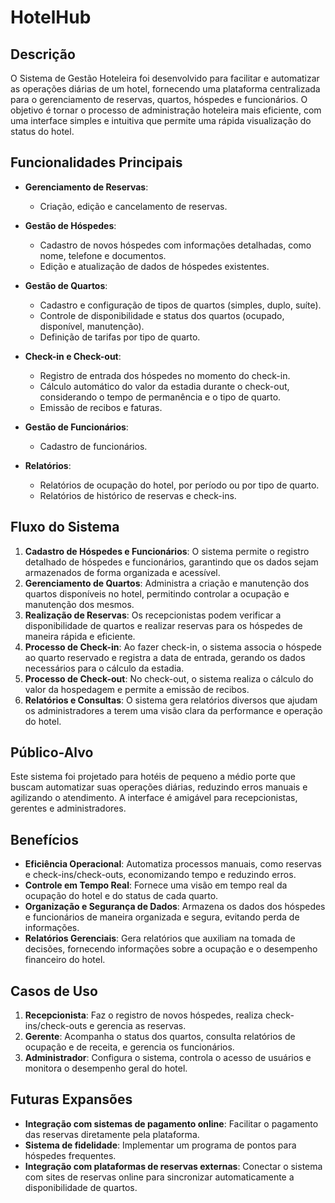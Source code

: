 # HotelHub

## Descrição

O Sistema de Gestão Hoteleira foi desenvolvido para facilitar e automatizar as operações diárias de um hotel, fornecendo uma plataforma centralizada para o gerenciamento de reservas, quartos, hóspedes e funcionários. O objetivo é tornar o processo de administração hoteleira mais eficiente, com uma interface simples e intuitiva que permite uma rápida visualização do status do hotel.

## Funcionalidades Principais

- **Gerenciamento de Reservas**:
  - Criação, edição e cancelamento de reservas.
  
- **Gestão de Hóspedes**:
  - Cadastro de novos hóspedes com informações detalhadas, como nome, telefone e documentos.
  - Edição e atualização de dados de hóspedes existentes.

- **Gestão de Quartos**:
  - Cadastro e configuração de tipos de quartos (simples, duplo, suíte).
  - Controle de disponibilidade e status dos quartos (ocupado, disponível, manutenção).
  - Definição de tarifas por tipo de quarto.

- **Check-in e Check-out**:
  - Registro de entrada dos hóspedes no momento do check-in.
  - Cálculo automático do valor da estadia durante o check-out, considerando o tempo de permanência e o tipo de quarto.
  - Emissão de recibos e faturas.

- **Gestão de Funcionários**:
  - Cadastro de funcionários.
    
- **Relatórios**:
  - Relatórios de ocupação do hotel, por período ou por tipo de quarto.
  - Relatórios de histórico de reservas e check-ins.

## Fluxo do Sistema

1. **Cadastro de Hóspedes e Funcionários**: O sistema permite o registro detalhado de hóspedes e funcionários, garantindo que os dados sejam armazenados de forma organizada e acessível.
2. **Gerenciamento de Quartos**: Administra a criação e manutenção dos quartos disponíveis no hotel, permitindo controlar a ocupação e manutenção dos mesmos.
3. **Realização de Reservas**: Os recepcionistas podem verificar a disponibilidade de quartos e realizar reservas para os hóspedes de maneira rápida e eficiente.
4. **Processo de Check-in**: Ao fazer check-in, o sistema associa o hóspede ao quarto reservado e registra a data de entrada, gerando os dados necessários para o cálculo da estadia.
5. **Processo de Check-out**: No check-out, o sistema realiza o cálculo do valor da hospedagem e permite a emissão de recibos.
6. **Relatórios e Consultas**: O sistema gera relatórios diversos que ajudam os administradores a terem uma visão clara da performance e operação do hotel.

## Público-Alvo

Este sistema foi projetado para hotéis de pequeno a médio porte que buscam automatizar suas operações diárias, reduzindo erros manuais e agilizando o atendimento. A interface é amigável para recepcionistas, gerentes e administradores.

## Benefícios

- **Eficiência Operacional**: Automatiza processos manuais, como reservas e check-ins/check-outs, economizando tempo e reduzindo erros.
- **Controle em Tempo Real**: Fornece uma visão em tempo real da ocupação do hotel e do status de cada quarto.
- **Organização e Segurança de Dados**: Armazena os dados dos hóspedes e funcionários de maneira organizada e segura, evitando perda de informações.
- **Relatórios Gerenciais**: Gera relatórios que auxiliam na tomada de decisões, fornecendo informações sobre a ocupação e o desempenho financeiro do hotel.

## Casos de Uso

1. **Recepcionista**: Faz o registro de novos hóspedes, realiza check-ins/check-outs e gerencia as reservas.
2. **Gerente**: Acompanha o status dos quartos, consulta relatórios de ocupação e de receita, e gerencia os funcionários.
3. **Administrador**: Configura o sistema, controla o acesso de usuários e monitora o desempenho geral do hotel.

## Futuras Expansões

- **Integração com sistemas de pagamento online**: Facilitar o pagamento das reservas diretamente pela plataforma.
- **Sistema de fidelidade**: Implementar um programa de pontos para hóspedes frequentes.
- **Integração com plataformas de reservas externas**: Conectar o sistema com sites de reservas online para sincronizar automaticamente a disponibilidade de quartos.
